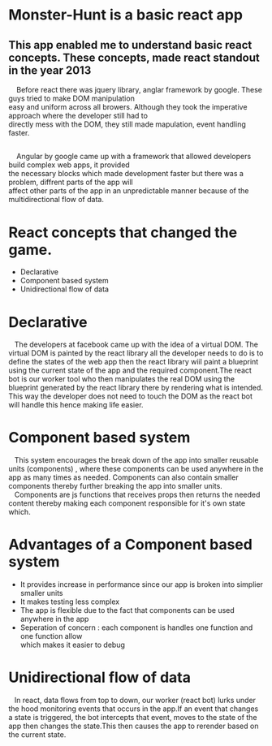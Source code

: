 # Monster-Hunt is a basic react app

## This app enabled me to understand basic react concepts. These concepts, made react standout in the year 2013 <br/>
&nbsp; &nbsp; Before react there was jquery library, anglar framework by google. These guys tried to make DOM manipulation <br/> easy and 
uniform across all browers. Although they took the imperative approach where the developer still had to <br/>directly mess 
with the DOM, they still made mapulation, event handling faster.<br/>
##
&nbsp; &nbsp; Angular by google came up with a framework that allowed developers build complex web apps, it provided <br/>
the necessary blocks which made development faster but there was a problem, diffrent parts of the app will <br/> affect other 
parts of the app in an unpredictable manner because of the multidirectional flow of data.

# React concepts that changed the game.
- Declarative
- Component based system
- Unidirectional flow of data 
# Declarative
&nbsp; &nbsp;The developers at facebook came up with the idea of a virtual DOM. The virtual DOM is painted by the react library all the developer
needs to do is to define the states of the web app then the react library wiil paint a blueprint using the current state of the 
app and the required component.The react bot is our worker tool who then manipulates the real DOM using the blueprint generated 
by the react library there by rendering what is intended. This way the developer does not need to touch the DOM as the react bot will handle 
this hence making life easier.
# Component based system
&nbsp; &nbsp;This system encourages the break down  of the app into smaller reusable units (components) , where these components can be used anywhere in the app as many times 
as needed. Components can also contain smaller components thereby further breaking the app into smaller units.<br/>
&nbsp; &nbsp;Components are js functions that receives props then returns the needed content thereby making each component responsible for it's own state which.
# Advantages of a Component based system
- It provides increase in performance since our app is broken into simplier smaller units
- It makes testing less complex
- The app is flexible due to the fact that components can be used anywhere in the app
- Seperation of concern : each component is handles one function and one function allow <br/> which makes it easier to debug
# Unidirectional flow of data
&nbsp; &nbsp;In react, data flows from top to down, our worker (react bot) lurks under the hood monitoring events that occurs in the app.If an event that changes 
a state is triggered, the bot intercepts that event, moves to the state of the app then changes the state.This then causes the app to rerender based on the current 
state.
